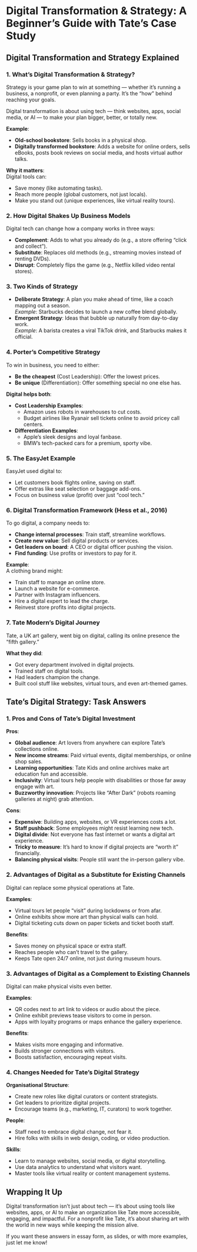 # Digital Transformation & Strategy: A Beginner’s Guide with Tate’s Case Study

## Digital Transformation and Strategy Explained

### 1. What’s Digital Transformation & Strategy?

Strategy is your game plan to win at something — whether it’s running a business, a nonprofit, or even planning a party. It’s the “how” behind reaching your goals.

Digital transformation is about using tech — think websites, apps, social media, or AI — to make your plan bigger, better, or totally new.

**Example**:  
- **Old-school bookstore**: Sells books in a physical shop.  
- **Digitally transformed bookstore**: Adds a website for online orders, sells eBooks, posts book reviews on social media, and hosts virtual author talks.

**Why it matters**:  
Digital tools can:  
- Save money (like automating tasks).  
- Reach more people (global customers, not just locals).  
- Make you stand out (unique experiences, like virtual reality tours).

### 2. How Digital Shakes Up Business Models

Digital tech can change how a company works in three ways:  
- **Complement**: Adds to what you already do (e.g., a store offering “click and collect”).  
- **Substitute**: Replaces old methods (e.g., streaming movies instead of renting DVDs).  
- **Disrupt**: Completely flips the game (e.g., Netflix killed video rental stores).

### 3. Two Kinds of Strategy

- **Deliberate Strategy**: A plan you make ahead of time, like a coach mapping out a season.  
  *Example*: Starbucks decides to launch a new coffee blend globally.  
- **Emergent Strategy**: Ideas that bubble up naturally from day-to-day work.  
  *Example*: A barista creates a viral TikTok drink, and Starbucks makes it official.

### 4. Porter’s Competitive Strategy

To win in business, you need to either:  
- **Be the cheapest** (Cost Leadership): Offer the lowest prices.  
- **Be unique** (Differentiation): Offer something special no one else has.

**Digital helps both**:  
- **Cost Leadership Examples**:  
  - Amazon uses robots in warehouses to cut costs.  
  - Budget airlines like Ryanair sell tickets online to avoid pricey call centers.  
- **Differentiation Examples**:  
  - Apple’s sleek designs and loyal fanbase.  
  - BMW’s tech-packed cars for a premium, sporty vibe.

### 5. The EasyJet Example

EasyJet used digital to:  
- Let customers book flights online, saving on staff.  
- Offer extras like seat selection or baggage add-ons.  
- Focus on business value (profit) over just “cool tech.”

### 6. Digital Transformation Framework (Hess et al., 2016)

To go digital, a company needs to:  
- **Change internal processes**: Train staff, streamline workflows.  
- **Create new value**: Sell digital products or services.  
- **Get leaders on board**: A CEO or digital officer pushing the vision.  
- **Find funding**: Use profits or investors to pay for it.

**Example**:  
A clothing brand might:  
- Train staff to manage an online store.  
- Launch a website for e-commerce.  
- Partner with Instagram influencers.  
- Hire a digital expert to lead the charge.  
- Reinvest store profits into digital projects.

### 7. Tate Modern’s Digital Journey

Tate, a UK art gallery, went big on digital, calling its online presence the “fifth gallery.”  

**What they did**:  
- Got every department involved in digital projects.  
- Trained staff on digital tools.  
- Had leaders champion the change.  
- Built cool stuff like websites, virtual tours, and even art-themed games.

## Tate’s Digital Strategy: Task Answers

### 1. Pros and Cons of Tate’s Digital Investment

**Pros**:  
- **Global audience**: Art lovers from anywhere can explore Tate’s collections online.  
- **New income streams**: Paid virtual events, digital memberships, or online shop sales.  
- **Learning opportunities**: Tate Kids and online archives make art education fun and accessible.  
- **Inclusivity**: Virtual tours help people with disabilities or those far away engage with art.  
- **Buzzworthy innovation**: Projects like “After Dark” (robots roaming galleries at night) grab attention.

**Cons**:  
- **Expensive**: Building apps, websites, or VR experiences costs a lot.  
- **Staff pushback**: Some employees might resist learning new tech.  
- **Digital divide**: Not everyone has fast internet or wants a digital art experience.  
- **Tricky to measure**: It’s hard to know if digital projects are “worth it” financially.  
- **Balancing physical visits**: People still want the in-person gallery vibe.

### 2. Advantages of Digital as a Substitute for Existing Channels

Digital can replace some physical operations at Tate.  

**Examples**:  
- Virtual tours let people “visit” during lockdowns or from afar.  
- Online exhibits show more art than physical walls can hold.  
- Digital ticketing cuts down on paper tickets and ticket booth staff.

**Benefits**:  
- Saves money on physical space or extra staff.  
- Reaches people who can’t travel to the gallery.  
- Keeps Tate open 24/7 online, not just during museum hours.

### 3. Advantages of Digital as a Complement to Existing Channels

Digital can make physical visits even better.  

**Examples**:  
- QR codes next to art link to videos or audio about the piece.  
- Online exhibit previews tease visitors to come in person.  
- Apps with loyalty programs or maps enhance the gallery experience.

**Benefits**:  
- Makes visits more engaging and informative.  
- Builds stronger connections with visitors.  
- Boosts satisfaction, encouraging repeat visits.

### 4. Changes Needed for Tate’s Digital Strategy

**Organisational Structure**:  
- Create new roles like digital curators or content strategists.  
- Get leaders to prioritize digital projects.  
- Encourage teams (e.g., marketing, IT, curators) to work together.

**People**:  
- Staff need to embrace digital change, not fear it.  
- Hire folks with skills in web design, coding, or video production.

**Skills**:  
- Learn to manage websites, social media, or digital storytelling.  
- Use data analytics to understand what visitors want.  
- Master tools like virtual reality or content management systems.

## Wrapping It Up

Digital transformation isn’t just about tech — it’s about using tools like websites, apps, or AI to make an organization like Tate more accessible, engaging, and impactful. For a nonprofit like Tate, it’s about sharing art with the world in new ways while keeping the mission alive.

If you want these answers in essay form, as slides, or with more examples, just let me know!